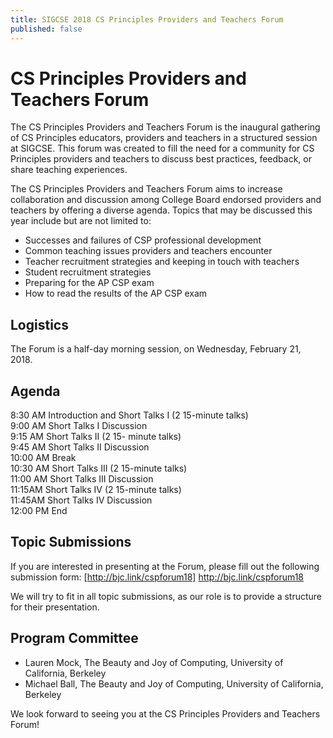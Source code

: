 ```yaml
---
title: SIGCSE 2018 CS Principles Providers and Teachers Forum
published: false
---
```


# CS Principles Providers and Teachers Forum

The CS Principles Providers and Teachers Forum is the inaugural gathering of CS Principles educators, providers and teachers in a structured session at SIGCSE. This forum was created to fill the need for a community for CS Principles providers and teachers to discuss best practices, feedback, or share teaching experiences.

The CS Principles Providers and Teachers Forum aims to increase collaboration and discussion among College Board endorsed providers and teachers by offering a diverse agenda. Topics that may be discussed this year include but are not limited to:

* Successes and failures of CSP professional development
* Common teaching issues providers and teachers encounter
* Teacher recruitment strategies and keeping in touch with teachers
* Student recruitment strategies
* Preparing for the AP CSP exam
* How to read the results of the AP CSP exam

## Logistics

The Forum is a half-day morning session, on Wednesday, February 21, 2018.

## Agenda

8:30 AM Introduction and Short Talks I (2 15-minute talks)  
9:00 AM Short Talks I Discussion  
9:15 AM Short Talks II (2 15- minute talks)  
9:45 AM Short Talks II Discussion  
10:00 AM Break  
10:30 AM Short Talks III (2 15-minute talks)  
11:00 AM Short Talks III Discussion  
11:15AM Short Talks IV (2 15-minute talks)  
11:45AM Short Talks IV Discussion  
12:00 PM End

## Topic Submissions

If you are interested in presenting at the Forum, please fill out the following submission form: [http://bjc.link/cspforum18] http://bjc.link/cspforum18

We will try to fit in all topic submissions, as our role is to provide a structure for their presentation.

## Program Committee

* Lauren Mock, The Beauty and Joy of Computing, University of California, Berkeley
* Michael Ball, The Beauty and Joy of Computing, University of California, Berkeley

We look forward to seeing you at the CS Principles Providers and Teachers Forum!



